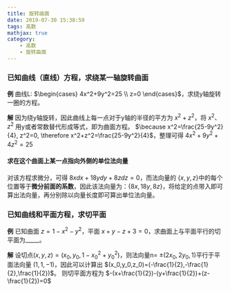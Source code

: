 ```yaml
---
title: 旋转曲面
date: 2019-07-30 15:38:59
tags: 高数
mathjax: true
category:
    - 高数
    - 旋转曲面
---
```

### 已知曲线（直线）方程，求绕某一轴旋转曲面

**例**
曲线L: $\begin{cases} 4x^2+9y^2=25 \\ z=0 \end{cases}$，求绕y轴旋转一圈的方程。

**解**
因为绕y轴旋转，因此曲线上每一点对于y轴的半径的平方为 $x^2+z^2$，将 $x^2$、 $z^2$ 用y或者常数替代形成等式，即为曲面方程。
$\because  x^2=\frac{25-9y^2}{4}, z^2=0, \therefore x^2+z^2=\frac{25-9y^2}{4}$，整理可得 $4x^2+9y^2+4z^2=25$

#### 求在这个曲面上某一点指向外侧的单位法向量
对该方程求微分，可得 $8xdx+18ydy+8zdz=0$，而法向量的 $\{x,y,z\}$中的每个位置等于**微分前面的系数**，因此该法向量为：$\{8x,18y,8z\}$，将给定的点带入即可算出法向量，再分别除以向量长度即可算出单位法向量。

### 已知曲线和平面方程，求切平面

**例**
已知曲面 $z=1-x^2-y^2$，平面 $x+y-z+3=0$，求曲面上与平面平行的切平面为_____。

**解**
设切点$(x,y,z)=(x_0,y_0,1-x_0^2+y_0^2)$，则法向量n= $\pm(2x_0,2y_0,1)$平行于平面法向量 $(1,1,-1)$，因此可以计算出 $(x_0,y_0,z_0)=(-\frac{1}{2},-\frac{1}{2},\frac{1}{2})$。
则切平面方程为 $-(x+\frac{1}{2})-(y+\frac{1}{2})+(z-\frac{1}{2})=0$ 